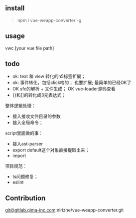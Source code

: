 ## install

> npm i vue-weapp-converter -g

## usage

vwc [your vue file path]

## todo

- ok: text 和 view 转化的h5标签扩展；
- ok: 事件转化，包括click啥的； 也要扩展; 最简单的已经OK了
- OK sfc的解析 + 文件生成；
  OK vue-loader源码查看
- {}和[]的转化成3元表达式；

整体逻辑处理：
- 接入接收文件目录的参数
- 接入全局命令；

script里面做的事：
- 接入ast-parser
- export default这个对象直接提取出来；
- import 

项目规范：
- ts问题修复；
- eslint

## Contribution

git@gitlab.qima-inc.com:nirizhe/vue-weapp-converter.git

